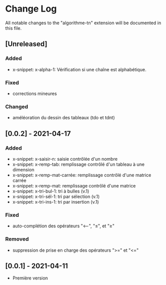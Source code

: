 # Change Log

All notable changes to the "algorithme-tn" extension will be documented in this file.

## [Unreleased]

### Added

- x-snippet: x-alpha-1: Vérification si une chaîne est alphabétique.

### Fixed

- corrections mineures

### Changed

- améléoration du dessin des tableaux (tdo et tdnt)

## [0.0.2] - 2021-04-17

### Added

- x-snippet: x-saisir-n: saisie contrôlée d'un nombre
- x-snippet: x-remp-tab: remplissage contrôlé d'un tableau à une dimension
- x-snippet: x-remp-mat-carrée: remplissage contrôlé d'une matrice carrée
- x-snippet: x-remp-mat: remplissage contrôlé d'une matrice
- x-snippet: x-tri-bul-1: tri à bulles (v.1)
- x-snippet: x-tri-sél-1: tri par sélection (v.1)
- x-snippet: x-tri-ins-1: tri par insertion (v.1)

### Fixed

- auto-complétion des opérateurs "<--", "≤", et "≥"

### Removed

- suppression de prise en charge des opérateurs ">=" et "<="

## [0.0.1] - 2021-04-11

- Première version
